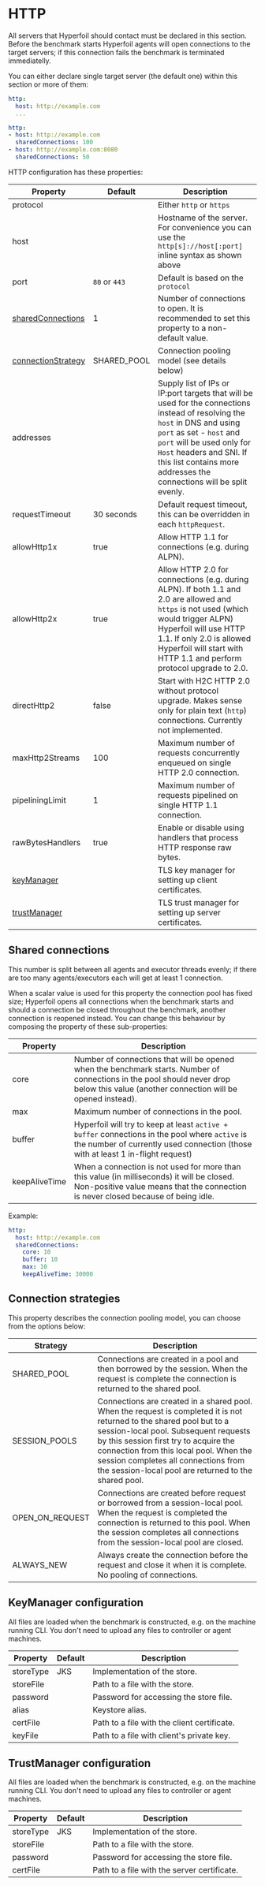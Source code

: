 ---
---
# HTTP

All servers that Hyperfoil should contact must be declared in this section. Before the benchmark starts Hyperfoil agents will open connections to the target servers; if this connection fails the benchmark is terminated immediatelly.

You can either declare single target server (the default one) within this section or more of them:

```yaml
http:
  host: http://example.com
  ...
```

```yaml
http:
- host: http://example.com
  sharedConnections: 100
- host: http://example.com:8080
  sharedConnections: 50
```

HTTP configuration has these properties:

| Property          | Default | Description |
| ----------------- | ------- | ----------- |
| protocol          |         | Either `http` or `https` |
| host              |         | Hostname of the server. For convenience you can use the `http[s]://host[:port]` inline syntax as shown above |
| port              | `80`&nbsp;or&nbsp;`443` | Default is based on the `protocol` |
| [sharedConnections](#shared-connections) | 1       | Number of connections to open. It is recommended to set this property to a non-default value. |
| [connectionStrategy](#connection-strategies) | SHARED_POOL | Connection pooling model (see details below) |
| addresses         |         | Supply list of IPs or IP:port targets that will be used for the connections instead of resolving the `host` in DNS and using `port` as set - `host` and `port` will be used only for `Host` headers and SNI. If this list contains more addresses the connections will be split evenly. |
| requestTimeout    | 30 seconds | Default request timeout, this can be overridden in each `httpRequest`. |
| allowHttp1x       | true    | Allow HTTP 1.1 for connections (e.g. during ALPN). |
| allowHttp2x       | true    | Allow HTTP 2.0 for connections (e.g. during ALPN). If both 1.1 and 2.0 are allowed and `https` is not used (which would trigger ALPN) Hyperfoil will use HTTP 1.1. If only 2.0 is allowed Hyperfoil will start with HTTP 1.1 and perform protocol upgrade to 2.0. |
| directHttp2       | false   | Start with H2C HTTP 2.0 without protocol upgrade. Makes sense only for plain text (`http`) connections. Currently not implemented. |
| maxHttp2Streams   | 100     | Maximum number of requests concurrently enqueued on single HTTP 2.0 connection. |
| pipeliningLimit   | 1       | Maximum number of requests pipelined on single HTTP 1.1 connection. |
| rawBytesHandlers  | true    | Enable or disable using handlers that process HTTP response raw bytes. |
| [keyManager](#keymanager-configuration) |         | TLS key manager for setting up client certificates. |
| [trustManager](#trustmanager-configuration) |         | TLS trust manager for setting up server certificates. |

## Shared connections

This number is split between all agents and executor threads evenly; if there are too many agents/executors each will get at least 1 connection.

When a scalar value is used for this property the connection pool has fixed size; Hyperfoil opens all connections when the benchmark starts and should a connection be closed throughout the benchmark, another connection is reopened instead. You can change this behaviour by composing the property of these sub-properties:

| Property      | Description |
| ------------- | ----------- |
| core          | Number of connections that will be opened when the benchmark starts. Number of connections in the pool should never drop below this value (another connection will be opened instead). |
| max           | Maximum number of connections in the pool. |
| buffer        | Hyperfoil will try to keep at least `active + buffer` connections in the pool where `active` is the number of currently used connection (those with at least 1 in-flight request) |
| keepAliveTime | When a connection is not used for more than this value (in milliseconds) it will be closed. Non-positive value means that the connection is never closed because of being idle. |

Example:

```yaml
http:
  host: http://example.com
  sharedConnections:
    core: 10
    buffer: 10
    max: 10
    keepAliveTime: 30000
```

## Connection strategies

This property describes the connection pooling model, you can choose from the options below:

| Strategy        | Description |
| --------------- | ----------- |
| SHARED_POOL     | Connections are created in a pool and then borrowed by the session. When the request is complete the connection is returned to the shared pool. |
| SESSION_POOLS   | Connections are created in a shared pool. When the request is completed it is not returned to the shared pool but to a session-local pool. Subsequent requests by this session first try to acquire the connection from this local pool. When the session completes all connections from the session-local pool are returned to the shared pool.
| OPEN_ON_REQUEST | Connections are created before request or borrowed from a session-local pool. When the request is completed the connection is returned to this pool. When the session completes all connections from the session-local pool are closed. |
| ALWAYS_NEW      | Always create the connection before the request and close it when it is complete. No pooling of connections. |

## KeyManager configuration

All files are loaded when the benchmark is constructed, e.g. on the machine running CLI. You don't need to upload any files to controller or agent machines.

| Property  | Default | Description |
| --------- | ------- | ----------- |
| storeType | JKS     | Implementation of the store. |
| storeFile |         | Path to a file with the store. |
| password  |         | Password for accessing the store file. |
| alias     |         | Keystore alias. |
| certFile  |         | Path to a file with the client certificate. |
| keyFile   |         | Path to a file with client's private key. |

## TrustManager configuration

All files are loaded when the benchmark is constructed, e.g. on the machine running CLI. You don't need to upload any files to controller or agent machines.

| Property  | Default | Description |
| --------- | ------- | ----------- |
| storeType | JKS     | Implementation of the store. |
| storeFile |         | Path to a file with the store. |
| password  |         | Password for accessing the store file. |
| certFile  |         | Path to a file with the server certificate. |
